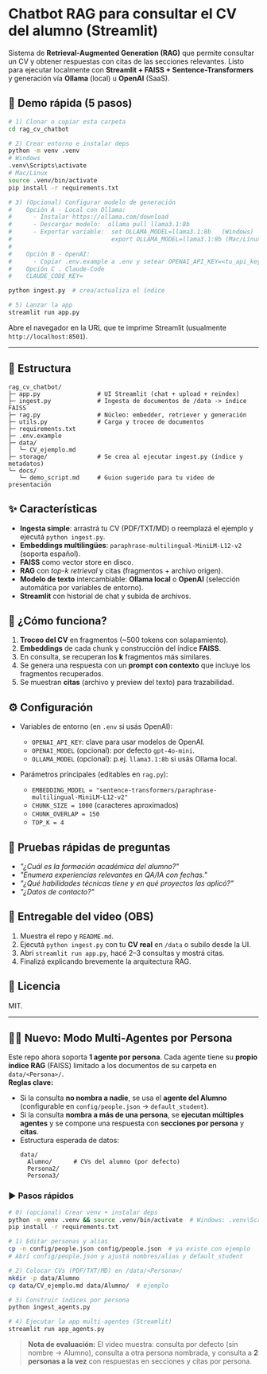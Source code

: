 # Chatbot RAG para consultar el CV del alumno (Streamlit)

Sistema de **Retrieval-Augmented Generation (RAG)** que permite consultar un CV y obtener respuestas con citas de las secciones relevantes.
Listo para ejecutar localmente con **Streamlit + FAISS + Sentence-Transformers** y generación vía **Ollama** (local) u **OpenAI** (SaaS).

## 🚀 Demo rápida (5 pasos)

```bash
# 1) Clonar o copiar esta carpeta
cd rag_cv_chatbot

# 2) Crear entorno e instalar deps
python -m venv .venv
# Windows
.venv\Scripts\activate
# Mac/Linux
source .venv/bin/activate
pip install -r requirements.txt

# 3) (Opcional) Configurar modelo de generación
#    Opción A - Local con Ollama:
#      - Instalar https://ollama.com/download
#      - Descargar modelo:  ollama pull llama3.1:8b
#      - Exportar variable:  set OLLAMA_MODEL=llama3.1:8b   (Windows)
#                            export OLLAMA_MODEL=llama3.1:8b (Mac/Linux)
#
#    Opción B - OpenAI:
#      - Copiar .env.example a .env y setear OPENAI_API_KEY=<tu_api_key>
#    Opción C . Claude-Code
#    CLAUDE_CODE_KEY= 

python ingest.py  # crea/actualiza el índice

# 5) Lanzar la app
streamlit run app.py
```

Abre el navegador en la URL que te imprime Streamlit (usualmente `http://localhost:8501`).

---

## 📁 Estructura

```
rag_cv_chatbot/
├─ app.py                # UI Streamlit (chat + upload + reindex)
├─ ingest.py             # Ingesta de documentos de /data -> índice FAISS
├─ rag.py                # Núcleo: embedder, retriever y generación
├─ utils.py              # Carga y troceo de documentos
├─ requirements.txt
├─ .env.example
├─ data/
│  └─ CV_ejemplo.md
├─ storage/              # Se crea al ejecutar ingest.py (índice y metadatos)
└─ docs/
   └─ demo_script.md     # Guion sugerido para tu video de presentación
```

## ✨ Características

- **Ingesta simple**: arrastrá tu CV (PDF/TXT/MD) o reemplazá el ejemplo y ejecutá `python ingest.py`.
- **Embeddings multilingües**: `paraphrase-multilingual-MiniLM-L12-v2` (soporta español).
- **FAISS** como vector store en disco.
- **RAG** con *top-k retrieval* y citas (fragmentos + archivo origen).
- **Modelo de texto** intercambiable: **Ollama local** o **OpenAI** (selección automática por variables de entorno).
- **Streamlit** con historial de chat y subida de archivos.

## 🧠 ¿Cómo funciona?

1. **Troceo del CV** en fragmentos (~500 tokens con solapamiento).
2. **Embeddings** de cada chunk y construcción del índice **FAISS**.
3. En consulta, se recuperan los **k** fragmentos más similares.
4. Se genera una respuesta con un **prompt con contexto** que incluye los fragmentos recuperados.
5. Se muestran **citas** (archivo y preview del texto) para trazabilidad.

## ⚙️ Configuración

- Variables de entorno (en `.env` si usás OpenAI):
  - `OPENAI_API_KEY`: clave para usar modelos de OpenAI.
  - `OPENAI_MODEL` (opcional): por defecto `gpt-4o-mini`.
  - `OLLAMA_MODEL` (opcional): p.ej. `llama3.1:8b` si usás Ollama local.

- Parámetros principales (editables en `rag.py`):
  - `EMBEDDING_MODEL = "sentence-transformers/paraphrase-multilingual-MiniLM-L12-v2"`
  - `CHUNK_SIZE = 1000` (caracteres aproximados)
  - `CHUNK_OVERLAP = 150`
  - `TOP_K = 4`

## 🧪 Pruebas rápidas de preguntas

- *"¿Cuál es la formación académica del alumno?"*
- *"Enumera experiencias relevantes en QA/IA con fechas."*
- *"¿Qué habilidades técnicas tiene y en qué proyectos las aplicó?"*
- *"¿Datos de contacto?"*

## 🎥 Entregable del video (OBS)

1. Muestra el repo y `README.md`.
2. Ejecutá `python ingest.py` con tu **CV real** en `/data` o subilo desde la UI.
3. Abrí `streamlit run app.py`, hacé 2–3 consultas y mostrá citas.
4. Finalizá explicando brevemente la arquitectura RAG.

## 🧾 Licencia

MIT. 


---

## 🧑‍💼 Nuevo: Modo **Multi‑Agentes por Persona**

Este repo ahora soporta **1 agente por persona**. Cada agente tiene su **propio índice RAG** (FAISS) limitado a los documentos de su carpeta en `data/<Persona>/`.  
**Reglas clave:**

- Si la consulta **no nombra a nadie**, se usa el **agente del Alumno** (configurable en `config/people.json` → `default_student`).
- Si la consulta **nombra a más de una persona**, se **ejecutan múltiples agentes** y se compone una respuesta con **secciones por persona** y **citas**.
- Estructura esperada de datos:
  ```text
  data/
    Alumno/      # CVs del alumno (por defecto)
    Persona2/
    Persona3/
  ```

### ▶️ Pasos rápidos

```bash
# 0) (opcional) Crear venv + instalar deps
python -m venv .venv && source .venv/bin/activate  # Windows: .venv\Scripts\activate
pip install -r requirements.txt

# 1) Editar personas y alias
cp -n config/people.json config/people.json  # ya existe con ejemplo
# Abrí config/people.json y ajustá nombres/alias y default_student

# 2) Colocar CVs (PDF/TXT/MD) en /data/<Persona>/
mkdir -p data/Alumno
cp data/CV_ejemplo.md data/Alumno/  # ejemplo

# 3) Construir índices por persona
python ingest_agents.py

# 4) Ejecutar la app multi‑agentes (Streamlit)
streamlit run app_agents.py
```

> **Nota de evaluación:** El video muestra: consulta por defecto (sin nombre → Alumno), consulta a otra persona nombrada, y consulta a **2 personas a la vez** con respuestas en secciones y citas por persona.


